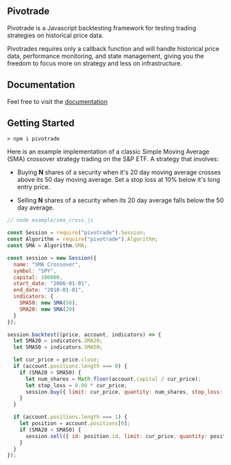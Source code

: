 ## Pivotrade

Pivotrade is a Javascript backtesting framework for testing trading strategies on historical price data. 

Pivotrades requires only a callback function and will handle historical price data, performance monitoring, and state management, giving you the freedom to focus more on strategy and less on infrastructure.

## Documentation

Feel free to visit the [documentation](https://vardaro.me/pivotrade)

## Getting Started

```
> npm i pivotrade
```

Here is an example implementation of a classic Simple Moving Average (SMA) crossover strategy trading on the S&P ETF. A strategy that involves:
- Buying <strong>N</strong> shares of a security when it's 20 day moving average crosses above its 50 day moving average. Set a stop loss at 10% below it's long entry price.

- Selling <strong>N</strong> shares of a security when its 20 day average falls below the 50 day average.

```javascript
// node example/sma_cross.js

const Session = require("pivotrade").Session;
const Algorithm = require("pivotrade").Algorithm;
const SMA = Algorithm.SMA;

const session = new Session({
  name: "SMA Crossover",
  symbol: "SPY",
  capital: 100000,
  start_date: "2006-01-01",
  end_date: "2010-01-01",
  indicators: {
    SMA50: new SMA(50),
    SMA20: new SMA(20)
  }
});

session.backtest((price, account, indicators) => {
  let SMA20 = indicators.SMA20;
  let SMA50 = indicators.SMA50;

  let cur_price = price.close;
  if (account.positions.length === 0) {
    if (SMA20 > SMA50) {
      let num_shares = Math.floor(account.capital / cur_price);
      let stop_loss = 0.90 * cur_price;
      session.buy({ limit: cur_price, quantity: num_shares, stop_loss: stop_loss});
    }
  }

  if (account.positions.length === 1) {
    let position = account.positions[0];
    if (SMA20 < SMA50) {
      session.sell({ id: position.id, limit: cur_price, quantity: position.quantity });
    }
  }
});
```
